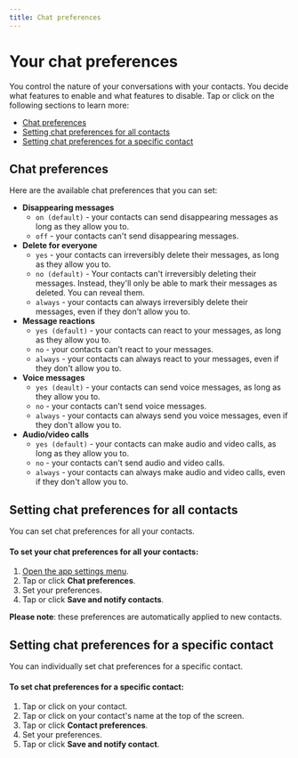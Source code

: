 ```yaml
---
title: Chat preferences
---
```


# Your chat preferences

You control the nature of your conversations with your contacts. You decide what features to enable and what features to disable. Tap or click on the following sections to learn more:

- [Chat preferences](#chat-preferences)
- [Setting chat preferences for all contacts](#setting-chat-preferences-for-all-contacts)
- [Setting chat preferences for a specific contact](#setting-chat-preferences-for-a-specific-contact)

## Chat preferences

Here are the available chat preferences that you can set:

- **Disappearing messages**
  - `on (default)` - your contacts can send disappearing messages as long as they allow you to.
  - `off` - your contacts can't send disappearing messages. 
- **Delete for everyone**
  - `yes` - your contacts can irreversibly delete their messages, as long as they allow you to.
  - `no (default)` - Your contacts can't irreversibly deleting their messages. Instead, they'll only be able to mark their messages as deleted. You can reveal them.
  - `always` - your contacts can always irreversibly delete their messages, even if they don't allow you to. 
- **Message reactions**
  - `yes (default)` - your contacts can react to your messages, as long as they allow you to.
  - `no` - your contacts can't react to your messages. 
  - `always` - your contacts can always react to your messages, even if they don't allow you to.
- **Voice messages**
  - `yes (deault)` - your contacts can send voice messages, as long as they allow you to.
  - `no` -  your contacts can't send voice messages.
  - `always` - your contacts can always send you voice messages, even if they don't allow you to.
- **Audio/video calls**
  - `yes (default)` - your contacts can make audio and video calls, as long as they allow you to.
  - `no` - your contacts can't send audio and video calls. 
  - `always` - your contacts can always make audio and video calls, even if they don't allow you to.

## Setting chat preferences for all contacts

You can set chat preferences for all your contacts.

#### To set your chat preferences for all your contacts:

1. [Open the app settings menu](./app-settings.md#opening-the-app-settings-menu).
2. Tap or click **Chat preferences**.
3. Set your preferences. 
4. Tap or click **Save and notify contacts**.

**Please note**: these preferences are automatically applied to new contacts.

## Setting chat preferences for a specific contact

You can individually set chat preferences for a specific contact.

#### To set chat preferences for a specific contact:

1. Tap or click on your contact.
2. Tap or click on your contact's name at the top of the screen.
3. Tap or click **Contact preferences**.
4. Set your preferences.
5. Tap or click **Save and notify contact**.
